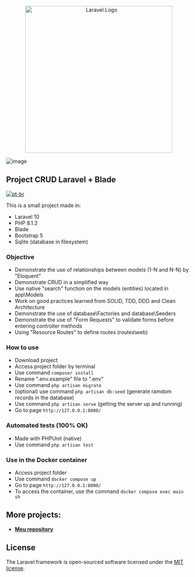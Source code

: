 <p align="center"><a href="https://laravel.com" target="_blank"><img src="https://raw.githubusercontent.com/laravel/art/master/logo-lockup/5%20SVG/2%20CMYK/1%20Full%20Color/laravel-logolockup-cmyk-red.svg" width="400" alt="Laravel Logo"></a></p>

![image](https://github.com/roddsdev/product-store-blade/assets/148573340/bebf5295-edc6-47fe-a97f-a06bf4d56811)


## Project CRUD Laravel + Blade
[![pt-br](https://img.shields.io/badge/lang-pt--br-green.svg)](https://github.com/roddsdev/product-store-blade/blob/main/README.md)

This is a small project made in:

- Laravel 10
- PHP 8.1.2
- Blade
- Bootstrap 5
- Sqlite (database in filesystem)


### Objective

- Demonstrate the use of relationships between models (1-N and N-N) by "Eloquent"
- Demonstrate CRUD in a simplified way
- Use native "search" function on the models (entities) located in app\Models
- Work on good practices learned from SOLID, TDD, DDD and Clean Architecture
- Demonstrate the use of database\Factories and database\Seeders
- Demonstrate the use of "Form Requests" to validate forms before entering controller methods
- Using "Resource Routes" to define routes (routes\web)

### How to use

- Download project
- Access project folder by terminal
- Use command `composer install`
- Rename ".env.example" file to ".env"
- Use command `php artisan migrate`
- (optional) use command `php artisan db:seed` (generate ramdom records in the database)
- Use command `php artisan serve` (getting the server up and running)
- Go to page `http://127.0.0.1:8000/`

### Automated tests (100% OK)

- Made with PHPUnit (native)
- Use command `php artisan test`

### Use in the Docker container

- Access project folder
- Use command `docker compose up`
- Go to page `http://127.0.0.1:8000/`
- To access the container, use the command `docker compose exec main sh`

## More projects:

- **[Meu repository](https://github.com/roddsdev?tab=repositories)**

## License

The Laravel framework is open-sourced software licensed under the [MIT license](https://opensource.org/licenses/MIT).
